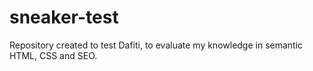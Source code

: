 # sneaker-test
Repository created to test Dafiti, to evaluate my knowledge in semantic HTML, CSS and SEO.
